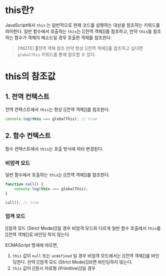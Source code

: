 # this란?

JavaScript에서 `this` 는 일반적으로 현재 코드를 실행하는 대상을 참조하는 키워드를 의미한다. 일반 함수에서 호출하는 `this`는 [[전역 객체]]를 참조하고, 만약 `this`를 참조하는 함수가 객체의 메소드일 경우 호출한 객체를 참조한다.

> [!NOTE] 전역 객체 참조
> 만약 항상 [[전역 객체]]를 참조하고 싶다면 `globalThis` 키워드를 통해 참조할 수 있다.

# this의 참조값

## 1. 전역 컨텍스트

전역 컨텍스트에서 `this`는 항상 [[전역 객체]]를 참조한다.

```javascript
console.log(this === globalThis); // true
```

## 2. 함수 컨텍스트

함수 컨텍스트에서 `this`는 호출 방식에 따라 변경된다.

### 비엄격 모드

일반 함수에서 호출하는 `this`는 [[전역 객체]]를 참조한다.

```javascript
function call() {
	console.log(this === globalThis);
}

call(); // true
```


### 엄격 모드

[[엄격 모드 (Strict Mode)]]일 경우 비엄격 모드와 다르게 일반 함수 호출에서 `this`를 [[전역 객체]]로 바인딩 하지 않는다.

ECMAScript 명세에 따르면,

1. `this` 값이 `null` 또는 `undefined` 일 경우 비엄격 모드에서는 [[전역 객체]]를 바인딩한다. 만약 [[엄격 모드 (Strict Mode)]]라면 바인딩하지 않는다.
2. `this` 값이 [[원시 자료형 (Primitive)]]일 경우

